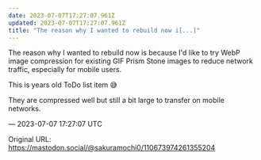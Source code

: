 ```yaml
---
date: 2023-07-07T17:27:07.961Z
updated: 2023-07-07T17:27:07.961Z
title: "The reason why I wanted to rebuild now i[...]"
---
```


<p>The reason why I wanted to rebuild now is because I&#39;d like to try WebP image compression for existing GIF Prism Stone images to reduce network traffic, especially for mobile users.</p><p>This is years old ToDo list item 😅</p><p>They are compressed well but still a bit large to transfer on mobile networks.</p>

&mdash; 2023-07-07 17:27:07 UTC

Original URL: https://mastodon.social/@sakuramochi0/110673974261355204
